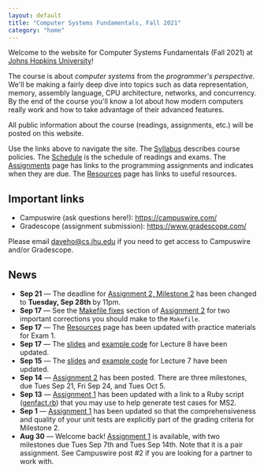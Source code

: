 ```yaml
---
layout: default
title: "Computer Systems Fundamentals, Fall 2021"
category: "home"
---
```


Welcome to the website for Computer Systems Fundamentals (Fall 2021) at <a href="https://www.jhu.edu/">Johns Hopkins University</a>!

The course is about *computer systems* from the *programmer's perspective*.  We'll be making a fairly deep dive into topics such as data representation, memory, assembly language, CPU architecture, networks, and concurrency.  By the end of the course you'll know a lot about how modern computers really work and how to take advantage of their advanced features.

All public information about the course (readings, assignments, etc.) will be posted on this website.

Use the links above to navigate the site.  The [Syllabus](syllabus.html) describes course policies. The [Schedule](schedule.html) is the schedule of readings and exams.  The [Assignments](assignments.html) page has links to the programming assignments and indicates when they are due.  The [Resources](resources.html) page has links to useful resources.

## Important links

* Campuswire (ask questions here!): <https://campuswire.com/>
* Gradescope (assignment submission): <https://www.gradescope.com/>

Please email <daveho@cs.jhu.edu> if you need to get access to Campuswire and/or Gradescope.

## News

* **Sep 21** — The deadline for [Assignment 2, Milestone 2](assign/assign02.html#milestone-2) has been changed to **Tuesday, Sep 28th** by 11pm.
* **Sep 17** — See the [Makefile fixes](assign/assign02.html#makefile-fixes) section of [Assignment 2](assign/assign02.html) for two important corrections you should make to the `Makefile`.
* **Sep 17** — The [Resources](resources.html) page has been updated with practice materials for Exam 1.
* **Sep 17** — The [slides](lectures/lecture08-public.pdf) and [example code](lectures/control.zip) for Lecture 8 have been updated.
* **Sep 15** — The [slides](lectures/lecture07-public.pdf) and [example code](lectures/alu.zip) for Lecture 7 have been updated.
* **Sep 14** — [Assignment 2](assign/assign02.html) has been posted. There are three milestones, due Tues Sep 21, Fri Sep 24, and Tues Oct 5.
* **Sep 13** — [Assignment 1](assign/assign01.html) has been updated with a link to a Ruby script ([genfact.rb](assign/genfact.rb)) that you may use to help generate test cases for MS2.
* **Sep 1** — [Assignment 1](assign/assign01.html) has been updated so that the comprehensiveness and quality of your unit tests are explicitly part of the grading criteria for Milestone 2.
* **Aug 30** — Welcome back! [Assignment 1](assign/assign01.html) is available, with two milestones due Tues Sep 7th and Tues Sep 14th. Note that it is a pair assignment. See Campuswire post \#2 if you are looking for a partner to work with.
